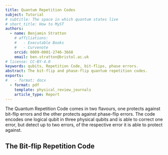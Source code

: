 ```yaml
---
title: Quantum Repetition Codes
subject: Tutorial
# subtitle: The space in which quantum states live
# short_title: How to MyST
authors:
  - name: Benjamin Stratton
    # affiliations:
    #   - Executable Books
    #   - Curvenote
    orcid: 0009-0001-2746-3668
    email: ben.stratton@bristol.ac.uk
# license: CC-BY-4.0
keywords: qubits, Repetition Code, bit-flips, phase errors.  
abstract: The bit-flip and phase-flip quantum repetition codes.  
exports:
#   - format: docx
  - format: pdf
    template: physical_review_journals
    article_type: Report
---
```


The Quantum Repetition Code comes in two flavours, one protects against bit-flip errors and the other protects against phase-flip errors. The code encodes one logical qubit in three physical qubits and is able to correct one error, but detect up to two errors, of the respective error it is able to protect against. 

## The Bit-flip Repetition Code